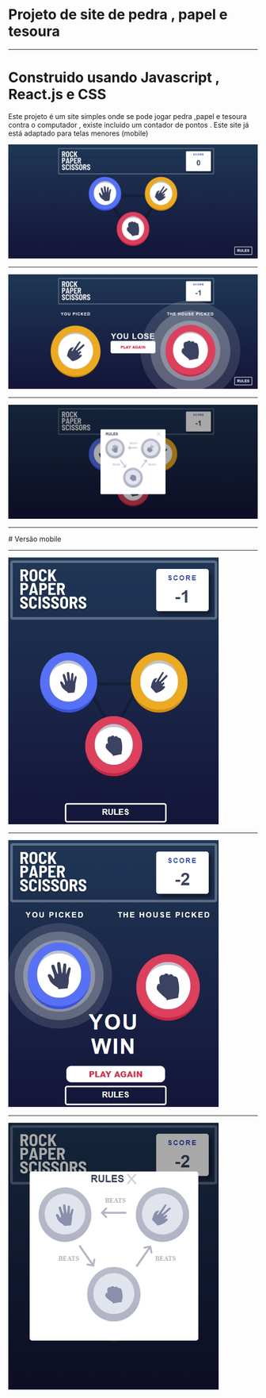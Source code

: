 # Projeto de site de pedra , papel e tesoura

<hr/>

# Construido usando Javascript , React.js  e CSS

<p>Este projeto é um site simples onde se pode jogar pedra ,papel e tesoura contra o computador , existe incluido um contador de pontos . Este site já está adaptado para telas menores (mobile)</p>

<img src="readme-imgs/main.jpg" alt="">
<hr/>
<img src="readme-imgs/play.jpg" alt="">
<hr/>
<img src="readme-imgs/rules.jpg" alt="">

<hr/>
# Versão mobile 

<hr/>
<img src="readme-imgs/main-m.jpg" alt="">
<hr/>
<img src="readme-imgs/play-m.jpg" alt="">
<hr/>
<img src="readme-imgs/rules-m.jpg" alt="">
